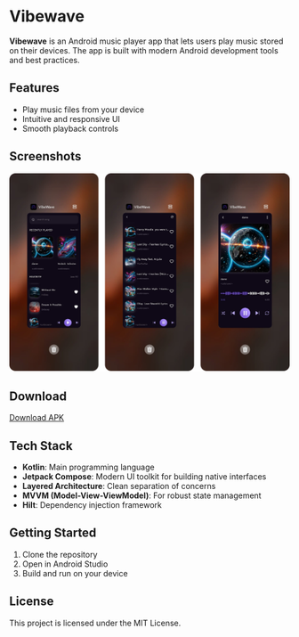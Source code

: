 # Vibewave

**Vibewave** is an Android music player app that lets users play music stored on their devices. The app is built with modern Android development tools and best practices.

## Features

- Play music files from your device
- Intuitive and responsive UI
- Smooth playback controls

## Screenshots

![Vibewave Screenshot](screenshots/vibewave_main.png)

## Download

[Download APK](blob:https://github.com/4d254c8b-5e7f-4ff0-9adf-692be0382334)

## Tech Stack

- **Kotlin**: Main programming language
- **Jetpack Compose**: Modern UI toolkit for building native interfaces
- **Layered Architecture**: Clean separation of concerns
- **MVVM (Model-View-ViewModel)**: For robust state management
- **Hilt**: Dependency injection framework

## Getting Started

1. Clone the repository
2. Open in Android Studio
3. Build and run on your device

## License

This project is licensed under the MIT License.
